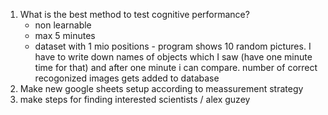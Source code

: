 1. What is the best method to test cognitive performance?
    - non learnable
    - max 5 minutes
    - dataset with 1 mio positions - program shows 10 random pictures. I have to write down names of objects which I saw (have one minute time for that) and after one minute i can compare. number of correct recogonized images gets added to database
2. Make new google sheets setup according to meassurement strategy
3. make steps for finding interested scientists / alex guzey